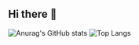 ## Hi there 👋

![Anurag's GitHub stats](https://github-readme-stats.vercel.app/api?username=hesam248&show_icons=true&theme=dark)
![Top Langs](https://github-readme-stats.vercel.app/api/top-langs/?username=hesam248&langs_count=8)
